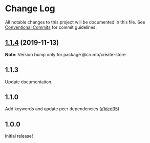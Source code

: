 # Change Log

All notable changes to this project will be documented in this file.
See [Conventional Commits](https://conventionalcommits.org) for commit guidelines.

## [1.1.4](https://github.com/mskelton/crumbs/compare/@crumb/create-store@1.1.3...@crumb/create-store@1.1.4) (2019-11-13)

**Note:** Version bump only for package @crumb/create-store





## 1.1.3

Update documentation.

## 1.1.0

Add keywords and update peer dependencies ([a1dcd35](https://github.com/mskelton/crumbs/commit/a1dcd350a929b4ccd0a9b7e256bebd1204cc21ea))

## 1.0.0

Initial release!
